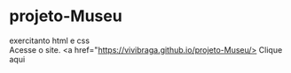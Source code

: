 # projeto-Museu
 exercitanto html e css<br>
Acesse o site. <a href="https://vivibraga.github.io/projeto-Museu/> Clique aqui </a>

